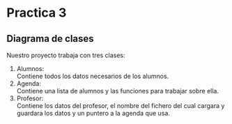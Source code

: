 # Practica 3
## Diagrama de clases
Nuestro proyecto trabaja con tres clases:  
1. Alumnos:  
Contiene todos los datos necesarios de los alumnos.  
2. Agenda:  
Contiene una lista de alumnos y las funciones para trabajar sobre ella.  
3. Profesor:  
Contiene los datos del profesor, el nombre del fichero del cual cargara y guardara los datos y un puntero a la agenda que usa.  
